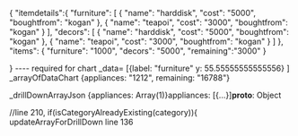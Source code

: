 {
"itemdetails":{
  "furniture": [
    {
      "name": "harddisk",
      "cost": "5000",
      "boughtfrom": "kogan"
    },
    {
      "name": "teapoi",
      "cost": "3000",
      "boughtfrom": "kogan"
    }
  ],
  "decors": [
    {
      "name": "harddisk",
      "cost": "5000",
      "boughtfrom": "kogan"
    },
    {
      "name": "teapoi",
      "cost": "3000",
      "boughtfrom": "kogan"
    }
  ]
  },
  "items": 
    {
      "furniture": "1000",
      "decors": "5000",
      "remaining":"3000"
    }
  
}
---- required for chart
_data= [{label: "furniture"
y: 55.55555555555556}
]
_arrayOfDataChart
{appliances: "1212", remaining: "16788"}

_drillDownArrayJson
{appliances: Array(1)}appliances: [{…}]__proto__: Object

//line 210,  if(isCategoryAlreadyExisting(category)){
updateArrayForDrillDown line 136